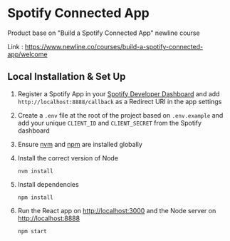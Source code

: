 # Spotify Connected App

Product base on "Build a Spotify Connected App" newline course

Link : https://www.newline.co/courses/build-a-spotify-connected-app/welcome

## Local Installation & Set Up

1. Register a Spotify App in your [Spotify Developer Dashboard](https://developer.spotify.com/dashboard/) and add `http://localhost:8888/callback` as a Redirect URI in the app settings

2. Create a `.env` file at the root of the project based on `.env.example` and add your unique `CLIENT_ID` and `CLIENT_SECRET` from the Spotify dashboard

3. Ensure [nvm](https://github.com/nvm-sh/nvm) and [npm](https://www.npmjs.com/) are installed globally

4. Install the correct version of Node

   ```shell
   nvm install
   ```

5. Install dependencies

   ```shell
   npm install
   ```

6. Run the React app on <http://localhost:3000> and the Node server on <http://localhost:8888>

   ```shell
   npm start
   ```
